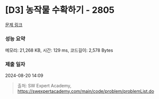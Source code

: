 # [D3] 농작물 수확하기 - 2805 

[문제 링크](https://swexpertacademy.com/main/code/problem/problemDetail.do?contestProbId=AV7GLXqKAWYDFAXB) 

### 성능 요약

메모리: 21,268 KB, 시간: 129 ms, 코드길이: 2,578 Bytes

### 제출 일자

2024-08-20 14:09



> 출처: SW Expert Academy, https://swexpertacademy.com/main/code/problem/problemList.do